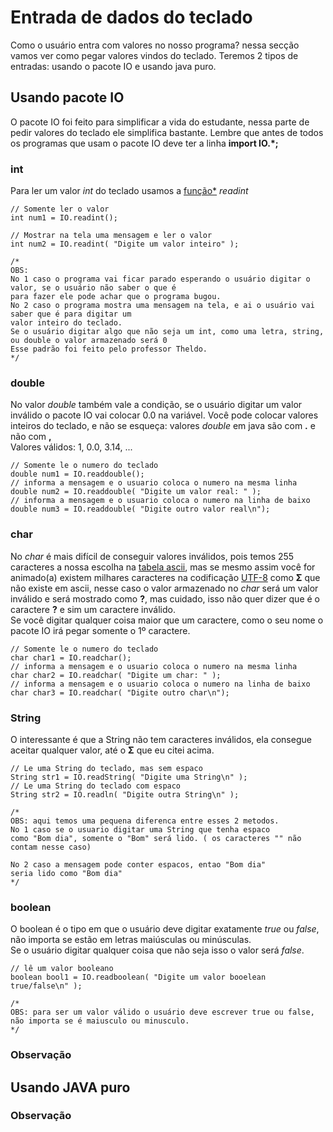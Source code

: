 # Entrada de dados do teclado

Como o usuário entra com valores no nosso programa? nessa secção vamos ver como pegar valores vindos do teclado. Teremos 2 tipos de entradas: usando o pacote IO e usando java puro.

## Usando pacote IO
O pacote IO foi feito para simplificar a vida do estudante, nessa parte de pedir valores do teclado ele simplifica bastante. Lembre que antes de todos os programas que usam o pacote IO deve ter a linha **import IO.*;**

### int
Para ler um valor *int* do teclado usamos a [função*](https://github.com/AlexandreVelloso/Introducao_JAVA/edit/master/Entrada%20de%20dados/README.md) *readint*
```
// Somente ler o valor
int num1 = IO.readint();

// Mostrar na tela uma mensagem e ler o valor
int num2 = IO.readint( "Digite um valor inteiro" );

/*
OBS:
No 1 caso o programa vai ficar parado esperando o usuário digitar o valor, se o usuário não saber o que é
para fazer ele pode achar que o programa bugou.
No 2 caso o programa mostra uma mensagem na tela, e ai o usuário vai saber que é para digitar um
valor inteiro do teclado.
Se o usuário digitar algo que não seja um int, como uma letra, string, ou double o valor armazenado será 0
Esse padrão foi feito pelo professor Theldo.
*/
```

### double

No valor *double* também vale a condição, se o usuário digitar um valor inválido o pacote IO vai colocar 0.0 na variável. Você pode colocar valores inteiros do teclado, e não se esqueça: valores *double* em java são com **.** e não com **,** <br />
Valores válidos: 1, 0.0, 3.14, ...

```
// Somente le o numero do teclado
double num1 = IO.readdouble();
// informa a mensagem e o usuario coloca o numero na mesma linha
double num2 = IO.readdouble( "Digite um valor real: " );
// informa a mensagem e o usuario coloca o numero na linha de baixo
double num3 = IO.readdouble( "Digite outro valor real\n");
```

### char
No *char* é mais difícil de conseguir valores inválidos, pois temos 255 caracteres a nossa escolha na [tabela ascii](http://ic.unicamp.br/%7Eeverton/aulas/hardware/tabelaASCII.pdf), mas se mesmo assim você for animado(a) existem milhares caracteres na codificação [UTF-8](http://www.utf8-chartable.de/unicode-utf8-table.pl?number=1024&utf8=dec) como **Σ** que não existe em ascii, nesse caso o valor armazenado no *char* será um valor inválido e será mostrado como **?**, mas cuidado, isso não quer dizer que é o caractere **?** e sim um caractere inválido.<br />
Se você digitar qualquer coisa maior que um caractere, como o seu nome o pacote IO irá pegar somente o 1º caractere.

```
// Somente le o numero do teclado
char char1 = IO.readchar();
// informa a mensagem e o usuario coloca o numero na mesma linha
char char2 = IO.readchar( "Digite um char: " );
// informa a mensagem e o usuario coloca o numero na linha de baixo
char char3 = IO.readchar( "Digite outro char\n");
```

### String

O interessante é que a String não tem caracteres inválidos, ela consegue aceitar qualquer valor, até o **Σ** que eu citei acima.

```
// Le uma String do teclado, mas sem espaco
String str1 = IO.readString( "Digite uma String\n" );
// Le uma String do teclado com espaco
String str2 = IO.readln( "Digite outra String\n" );

/*
OBS: aqui temos uma pequena diferenca entre esses 2 metodos.
No 1 caso se o usuario digitar uma String que tenha espaco
como "Bom dia", somente o "Bom" será lido. ( os caracteres "" não contam nesse caso)

No 2 caso a mensagem pode conter espacos, entao "Bom dia"
seria lido como "Bom dia"
*/
```

### boolean

O boolean é o tipo em que o usuário deve digitar exatamente *true* ou *false*, não importa se estão em letras maiúsculas ou minúsculas.<br />
Se o usuário digitar qualquer coisa que não seja isso o valor será *false*.

```
// lê um valor booleano
boolean bool1 = IO.readboolean( "Digite um valor booelean true/false\n" );

/*
OBS: para ser um valor válido o usuário deve escrever true ou false,
não importa se é maiusculo ou minusculo.
*/
```

### Observação


## Usando JAVA puro

### Observação
